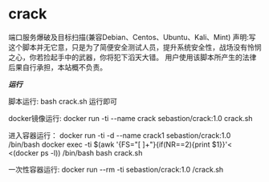 # crack
端口服务爆破及目标扫描(兼容Debian、Centos、Ubuntu、Kali、Mint)
声明:写这个脚本并无它意，只是为了简便安全测试人员，提升系统安全性，战场没有怜悯之心，你若捡起手中的武器，你将犯下滔天大错。
用户使用该脚本所产生的法律后果自行承担，本站概不负责。

***运行***

脚本运行:
bash crack.sh 运行即可

docker镜像运行:
docker run -ti --name crack sebastion/crack:1.0 crack.sh

进入容器运行：
docker run -ti -d --name crack1 sebastion/crack:1.0 /bin/bash
docker exec -ti $(awk '{FS="[ ]+"}{if(NR==2){print $1}}'< <(docker ps -l)) /bin/bash
bash crack.sh

一次性容器运行:
docker run --rm -ti sebastion/crack:1.0 /crack.sh
